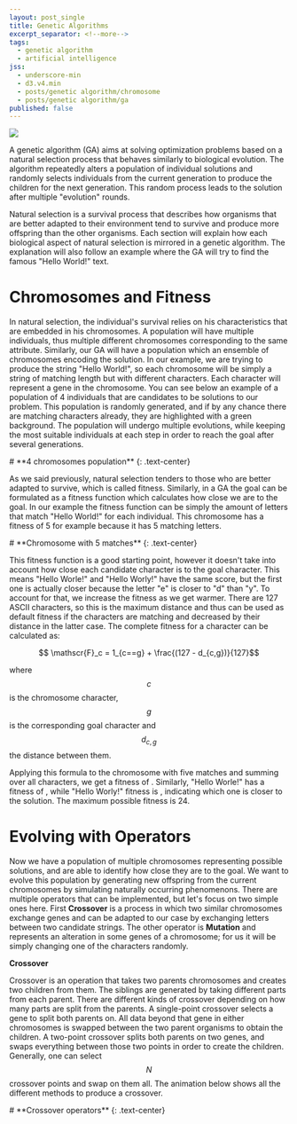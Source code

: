 ```yaml
---
layout: post_single
title: Genetic Algorithms
excerpt_separator: <!--more-->
tags:
  - genetic algorithm
  - artificial intelligence
jss:
  - underscore-min
  - d3.v4.min
  - posts/genetic algorithm/chromosome
  - posts/genetic algorithm/ga
published: false
---
```

<div class="post-media margBSmall" markdown="1">
  <img class="img-responsive center-block" src="{{base}}/img/blog/genetic algorithm/main-image.jpg"/>
</div>

A genetic algorithm (GA) aims at solving optimization problems based on a natural selection process that behaves similarly to biological evolution. The algorithm repeatedly alters a population of individual solutions and randomly selects individuals from the current generation to produce the children for the next generation. This random process leads to the solution after multiple "evolution" rounds.

Natural selection is a survival process that describes how organisms that are better adapted to their environment tend to survive and produce more offspring than the other organisms. Each section will explain how each biological aspect of natural selection is mirrored in a genetic algorithm. The explanation will also follow an example where the GA will try to find the famous "Hello World!" text.

<!--more-->

# **Chromosomes and Fitness**

In natural selection, the individual's survival relies on his characteristics that are embedded in his chromosomes. A population will have multiple individuals, thus multiple different chromosomes corresponding to the same attribute. Similarly, our GA will have a population which an ensemble of chromosomes encoding the solution. In our example, we are trying to produce the string "Hello World!", so each chromosome will be simply a string of matching length but with different characters. Each character will represent a gene in the chromosome. You can see below an example of a population of 4 individuals that are candidates to be solutions to our problem. This population is randomly generated, and if by any chance there are matching characters already, they are highlighted with a green background. The population will undergo multiple evolutions, while keeping the most suitable individuals at each step in order to reach the goal after several generations.

<div id="population-example"></div>
# **4 chromosomes population**
{: .text-center}

As we said previously, natural selection tenders to those who are better adapted to survive, which is called fitness. Similarly, in a GA the goal can be formulated as a fitness function which calculates how close we are to the goal. In our example the fitness function can be simply the amount of letters that match "Hello World!" for each individual. This chromosome has a fitness of 5 for example because it has 5 matching letters.

<div id="matching-five-example"></div>
# **Chromosome with 5 matches**
{: .text-center}

This fitness function is a good starting point, however it doesn't take into account how close each candidate character is to the goal character. This means "Hello Worle!" and "Hello Worly!" have the same score, but the first one is actually closer because the letter "e" is closer to "d" than "y". To account for that, we increase the fitness as we get warmer. There are 127 ASCII characters, so this is the maximum distance and thus can be used as default fitness if the characters are matching and decreased by their distance in the latter case. The complete fitness for a character can be calculated as:

$$ \mathscr{F}_c = 1_{c==g} + \frac{(127 - d_{c,g})}{127}$$

where $$ c $$ is the chromosome character, $$ g $$ is the corresponding goal character and $$ d_{c, g} $$ the distance between them.

Applying this formula to the chromosome with five matches and summing over all characters, we get a fitness of <span id="matching-five-fitness"></span>. Similarly, "Hello Worle!" has a fitness of <span id="worle-fitness"></span>, while "Hello Worly!" fitness is <span id="worly-fitness"></span>, indicating which one is closer to the solution. The maximum possible fitness is 24.

# **Evolving with Operators**

Now we have a population of multiple chromosomes representing possible solutions, and are able to identify how close they are to the goal. We want to evolve this population by generating new offspring from the current chromosomes by simulating naturally occurring phenomenons. There are multiple operators that can be implemented, but let's focus on two simple ones here. First **Crossover** is a process in which two similar chromosomes exchange genes and can be adapted to our case by exchanging letters between two candidate strings. The other operator is **Mutation** and represents an alteration in some genes of a chromosome; for us it will be simply changing one of the characters randomly.

**Crossover**

Crossover is an operation that takes two parents chromosomes and creates two children from them. The siblings are generated by taking different parts from each parent. There are different kinds of crossover depending on how many parts are split from the parents. A single-point crossover selects a gene to split both parents on. All data beyond that gene in either chromosomes is swapped between the two parent organisms to obtain the children. A two-point crossover splits both parents on two genes, and swaps everything between those two points in order to create the children. Generally, one can select $$ N $$ crossover points and swap on them all. The animation below shows all the different methods to produce a crossover.

<div id="crossover-example"></div>
# **Crossover operators**
{: .text-center}
